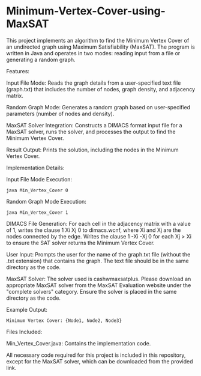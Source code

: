# Minimum-Vertex-Cover-using-MaxSAT
This project implements an algorithm to find the Minimum Vertex Cover of an undirected graph using Maximum Satisfiability (MaxSAT). The program is written in Java and operates in two modes: reading input from a file or generating a random graph.

Features:

  Input File Mode: Reads the graph details from a user-specified text file (graph.txt) that includes the number of nodes, graph density, and adjacency matrix.
  
  Random Graph Mode: Generates a random graph based on user-specified parameters (number of nodes and density).
  
  MaxSAT Solver Integration: Constructs a DIMACS format input file for a MaxSAT solver, runs the solver, and processes the output to find the Minimum Vertex Cover.
  
  Result Output: Prints the solution, including the nodes in the Minimum Vertex Cover.

Implementation Details:

  Input File Mode Execution:

    java Min_Vertex_Cover 0
    
  Random Graph Mode Execution:

    java Min_Vertex_Cover 1
    
DIMACS File Generation: For each cell in the adjacency matrix with a value of 1, writes the clause 1 Xi Xj 0 to dimacs.wcnf, where Xi and Xj are the nodes connected by the edge. Writes the clause 1 -Xi -Xj 0 for each Xj > Xi to ensure the SAT solver returns the Minimum Vertex Cover.

User Input: Prompts the user for the name of the graph.txt file (without the .txt extension) that contains the graph. The text file should be in the same directory as the code.

MaxSAT Solver: The solver used is cashwmaxsatplus. Please download an appropriate MaxSAT solver from the MaxSAT Evaluation website under the "complete solvers" category. Ensure the solver is placed in the same directory as the code.

Example Output:

    Minimum Vertex Cover: {Node1, Node2, Node3}

Files Included:

  Min_Vertex_Cover.java: Contains the implementation code.

All necessary code required for this project is included in this repository, except for the MaxSAT solver, which can be downloaded from the provided link.
